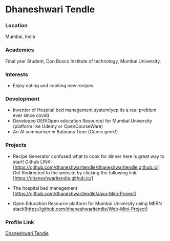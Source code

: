 # Dhaneshwari Tendle

### Location

Mumbai, India

### Academics

Final year Student,
Don Bosco Institute of technology, 
Mumbai University.

### Interests

- Enjoy eating and cooking new recipes 

### Development

- Inventor of Hospital bed management system(yep its a real problem ever since covid)
- Developed OER(Open education Resource) for Mumbai University (platform like Udemy or OpenCourseWare)
- An AI summariser in Batmans Tone (Comic geek!)

### Projects
- Recipe Generator confused what to cook for dinner here is great way to start!
Github LINK: [https://github.com/dhaneshwaritendle/dhaneshwaritendle.github.io] 
Get Redirected to the website by clicking the following link: [https://dhaneshwaritendle.github.io/]

- The hospital bed management [https://github.com/dhaneshwaritendle/Java-Mini-Project]

- Open Education Resource platform for Mumbai University using MERN stack[https://github.com/dhaneshwaritendle/Web-Mini-Project]

### Profile Link

[Dhaneshwari Tendle](https://github.com/dhaneshwaritendle)